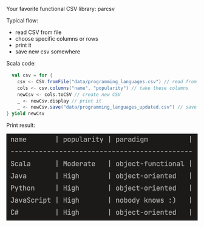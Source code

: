 Your favorite functional CSV library: parcsv

Typical flow:
 - read CSV from file
 - choose specific columns or rows
 - print it
 - save new csv somewhere

Scala code:
```scala
  val csv = for {
    csv <- CSV.fromFile("data/programming_languages.csv") // read from file
    cols <- csv.columns("name", "popularity") // take these columns
    newCsv <- cols.toCSV // create new CSV
    _ <- newCsv.display // print it
    _ <- newCsv.save("data/programming_languages_updated.csv") // save new CSV
} yield newCsv
```



Print result:

![My Image](screenshot.png)
